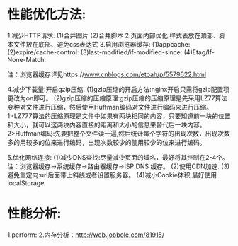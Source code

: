 # 性能优化方法:
1.减少HTTP请求: 
  (1)合并图片
  (2)合并脚本
2.页面内部优化:样式表放在顶部、脚本文件放在底部、避免css表达式
3.启用浏览器缓存:
  (1)appcache:
  (2)expire/cache-control:
  (3)last-modified/if-modified-since:
  (4)Etag/If-None-Match:
  
 注：浏览器缓存详见https://www.cnblogs.com/etoah/p/5579622.html

4.减少下载量:开启gzip压缩.
  (1)gzip压缩的开启方法:nginx开启只需将gzip配置项更改为on即可。
  (2)gzip压缩的压缩原理:gzip压缩的压缩原理是先采用LZ77算法变种对文件进行压缩，然后使用Huffman编码对文件进行编码来进行压缩。
   1>LZ777算法的压缩原理是文件中如果有两块相同的内容，只要知道前一块的位置和大小，就可以这两块内容直接的距离和大小的信息来替代后一块内容。
   2>Huffman编码:先要把整个文件读一遍,然后统计每个字符的出现次数，出现次数多的用较多的位来进行编码，出现次数较少的使用较少的位来进行编码。

5.优化网络连接:
  (1)减少DNS查找:尽量减少页面的域名，最好将其控制在2-4个。
  注：浏览器缓存→系统缓存→路由器缓存→ISP DNS 缓存。
  (2)使用CDN加速.
  (3)避免重定向:url后面带上斜线或者设置服务器。
  (4)减小Cookie体积,最好使用localStorage


# 性能分析:
1.perform:
2.内存分析：http://web.jobbole.com/81915/
